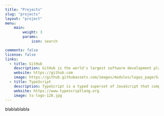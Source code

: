 ```yaml
---
title: "Projects"
slug: "projects"
layout: "project"
menu:
    main:
        weight: 3
        params: 
            icon: search

comments: false
license: false
links:
  - title: GitHub
    description: GitHub is the world's largest software development platform.
    website: https://github.com
    image: https://github.githubassets.com/images/modules/logos_page/GitHub-Mark.png
  - title: TypeScript
    description: TypeScript is a typed superset of JavaScript that compiles to plain JavaScript.
    website: https://www.typescriptlang.org
    image: ts-logo-128.jpg
---
```


blablablabla